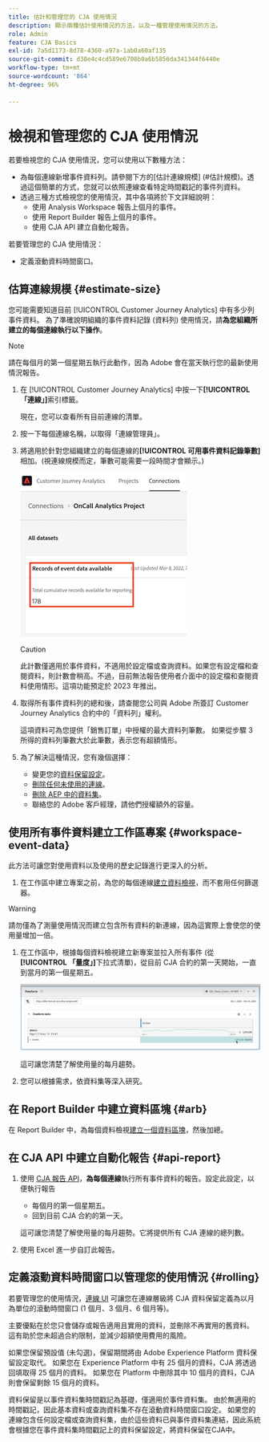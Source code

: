 ```yaml
---
title: 估計和管理您的 CJA 使用情況
description: 顯示兩種估計使用情況的方法，以及一種管理使用情況的方法。
role: Admin
feature: CJA Basics
exl-id: 7a5d1173-8d78-4360-a97a-1ab0a60af135
source-git-commit: d38e4c4cd589e6708b0a6b5856da341344f6440e
workflow-type: tm+mt
source-wordcount: '864'
ht-degree: 96%

---
```


# 檢視和管理您的 CJA 使用情況

若要檢視您的 CJA 使用情況，您可以使用以下數種方法：

* 為每個連線新增事件資料列。請參閱下方的[估計連線規模] (#估計規模)。透過這個簡單的方式，您就可以依照連線查看特定時間戳記的事件列資料。
* 透過三種方式檢視您的使用情況，其中各項將於下文詳細說明：
   * 使用 Analysis Workspace 報告上個月的事件。
   * 使用 Report Builder 報告上個月的事件。
   * 使用 CJA API 建立自動化報告。

若要管理您的 CJA 使用情況：

* 定義滾動資料時間窗口。

## 估算連線規模 {#estimate-size}

您可能需要知道目前 [!UICONTROL Customer Journey Analytics] 中有多少列事件資料。 為了準確說明組織的事件資料記錄 (資料列) 使用情況，請&#x200B;**為您組織所建立的每個連線執行以下操作**。

>[!NOTE]
>
>請在每個月的第一個星期五執行此動作，因為 Adobe 會在當天執行您的最新使用情況報告。

1. 在 [!UICONTROL Customer Journey Analytics] 中按一下&#x200B;**[!UICONTROL 「連線」]**&#x200B;索引標籤。

   現在，您可以查看所有目前連線的清單。

1. 按一下每個連線名稱，以取得「連線管理員」。

1. 將適用於針對您組織建立的每個連線的&#x200B;**[!UICONTROL 可用事件資料記錄筆數]**&#x200B;相加。(視連線規模而定，筆數可能需要一段時間才會顯示。)

   ![事件資料](assets/event-data.png)

   >[!CAUTION]
   >
   >   此計數僅適用於事件資料，不適用於設定檔或查詢資料。如果您有設定檔和查閱資料，則計數會稍高。不過，目前無法報告使用者介面中的設定檔和查閱資料使用情形。這項功能預定於 2023 年推出。

1. 取得所有事件資料列的總和後，請查閱您公司與 Adobe 所簽訂 Customer Journey Analytics 合約中的「資料列」權利。

   這項資料可為您提供「銷售訂單」中授權的最大資料列筆數。 如果從步驟 3 所得的資料列筆數大於此筆數，表示您有超額情形。

1. 為了解決這種情況，您有幾個選擇：

   * 變更您的[資料保留設定](https://experienceleague.adobe.com/docs/analytics-platform/using/cja-connections/manage-connections.html?lang=zh-Hant#set-rolling-window-for-connection-data-retention)。
   * [刪除任何未使用的連線](https://experienceleague.adobe.com/docs/analytics-platform/using/cja-overview/cja-faq.html?lang=zh-Hant#implications-of-deleting-data-components)。
   * [刪除 AEP 中的資料集](https://experienceleague.adobe.com/docs/analytics-platform/using/cja-overview/cja-faq.html?lang=zh-Hant#implications-of-deleting-data-components)。
   * 聯絡您的 Adobe 客戶經理，請他們授權額外的容量。

## 使用所有事件資料建立工作區專案 {#workspace-event-data}

此方法可讓您對使用資料以及使用的歷史記錄進行更深入的分析。

1. 在工作區中建立專案之前，為您的每個連線[建立資料檢視](/help/data-views/create-dataview.md)，而不套用任何篩選器。

>[!WARNING]
>
>    請勿僅為了測量使用情況而建立包含所有資料的新連線，因為這實際上會使您的使用量增加一倍。

1. 在工作區中，根據每個資料檢視建立新專案並拉入所有事件 (從&#x200B;**[!UICONTROL 「量度」]**&#x200B;下拉式清單)，從目前 CJA 合約的第一天開始，一直到當月的第一個星期五。

   ![事件](assets/events-usage.png)

   這可讓您清楚了解使用量的每月趨勢。

1. 您可以根據需求，依資料集等深入研究。

## 在 Report Builder 中建立資料區塊 {#arb}

在 Report Builder 中，為每個資料檢視[建立一個資料區塊](/help/report-builder/create-a-data-block.md)，然後加總。

## 在 CJA API 中建立自動化報告 {#api-report}

1. 使用 [CJA 報告 API](https://developer.adobe.com/cja-apis/docs/api/#tag/Reporting-API)，**為每個連線**&#x200B;執行所有事件資料的報告。設定此設定，以便執行報告

   * 每個月的第一個星期五。
   * 回到目前 CJA 合約的第一天。

   這可讓您清楚了解使用量的每月趨勢。它將提供所有 CJA 連線的總列數。

1. 使用 Excel 進一步自訂此報告。

## 定義滾動資料時間窗口以管理您的使用情況 {#rolling}

若要管理您的使用情況，[連線 UI](/help/connections/create-connection.md) 可讓您在連線層級將 CJA 資料保留定義為以月為單位的滾動時間窗口 (1 個月、3 個月、6 個月等)。

主要優點在於您只會儲存或報告適用且實用的資料，並刪除不再實用的舊資料。 這有助於您未超過合約限制，並減少超額使用費用的風險。

如果您保留預設值 (未勾選)，保留期間將由 Adobe Experience Platform 資料保留設定取代。 如果您在 Experience Platform 中有 25 個月的資料，CJA 將透過回填取得 25 個月的資料。 如果您在 Platform 中刪除其中 10 個月的資料，CJA 則會保留剩餘 15 個月的資料。

資料保留是以事件資料集時間戳記為基礎，僅適用於事件資料集。 由於無適用的時間戳記，因此基本資料或查詢資料集不存在滾動資料時間窗口設定。 如果您的連線包含任何設定檔或查詢資料集，由於這些資料已與事件資料集連結，因此系統會根據您在事件資料集時間戳記上的資料保留設定，將資料保留在CJA中。

